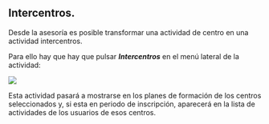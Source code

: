 ## Intercentros.

Desde la asesoría es posible transformar una actividad de centro en una actividad intercentros.

Para ello hay que hay que pulsar **_Intercentros_** en el menú lateral de la actividad:

![](/assets/Selección_760.png)

Esta actividad pasará a mostrarse en los planes de formación de los centros seleccionados y, si esta en periodo de inscripción, aparecerá en la lista de actividades de los usuarios de esos centros.